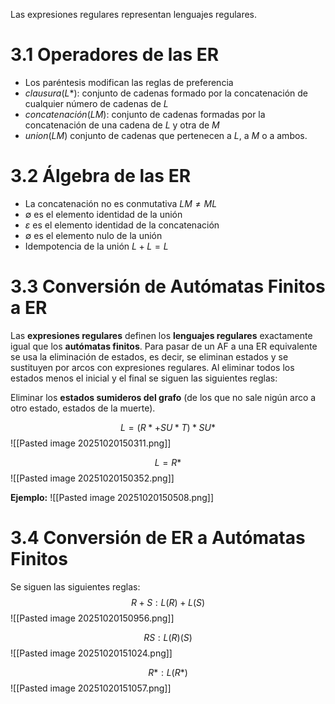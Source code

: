 Las expresiones regulares representan lenguajes regulares.

# 3.1 Operadores de las ER
- Los paréntesis modifican las reglas de preferencia
- $clausura (L*)$: conjunto de cadenas formado por la concatenación de cualquier número de cadenas de $L$
- $concatenación(LM)$: conjunto de cadenas formadas por la concatenación de una cadena de $L$ y otra de $M$ 
- $union(LM)$ conjunto de cadenas que pertenecen a $L$, a $M$ o a ambos.

# 3.2 Álgebra de las ER
- La concatenación no es conmutativa $LM \neq ML$ 
- $\emptyset$ es el elemento identidad de la unión
- $ε$ es el elemento identidad de la concatenación
- $\emptyset$ es el elemento nulo de la unión
- Idempotencia de la unión $L+L=L$

# 3.3 Conversión de Autómatas Finitos a ER
Las **expresiones regulares** definen los **lenguajes regulares** exactamente igual que los **autómatas finitos**. Para pasar de un AF a una ER equivalente se usa la eliminación de estados, es decir, se eliminan estados y se sustituyen por arcos con expresiones regulares. Al eliminar todos los estados menos el inicial y el final se siguen las siguientes reglas:

Eliminar los **estados sumideros del grafo** (de los que no sale nigún arco a otro estado, estados de la muerte).

$$L=(R*+SU*T)*SU*$$
![[Pasted image 20251020150311.png]]

$$L=R*$$
![[Pasted image 20251020150352.png]]

**Ejemplo:**
![[Pasted image 20251020150508.png]]

# 3.4 Conversión de ER  a Autómatas Finitos
Se siguen las siguientes reglas:
$$R+S:L(R)+L(S)$$
![[Pasted image 20251020150956.png]]

$$RS:L(R)(S)$$
![[Pasted image 20251020151024.png]]

$$R*:L(R*)$$
![[Pasted image 20251020151057.png]]

